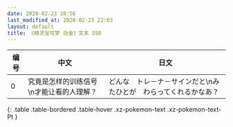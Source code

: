 ```yaml
---
date: 2020-02-23 20:56
last_modified_at: 2020-02-23 22:03
layout: default
title: 《精灵宝可梦 白金》文本 558
---
```

| 编号 | 中文 | 日文 |
| ---- | ---- | ---- |
| 0 | 究竟是怎样的训练信号\n才能让看的人理解？ | どんな　トレ－ナ－サインだと\nみたひとが　わらってくれるかなあ？ |
{: .table .table-bordered .table-hover .xz-pokemon-text .xz-pokemon-text-Pt }